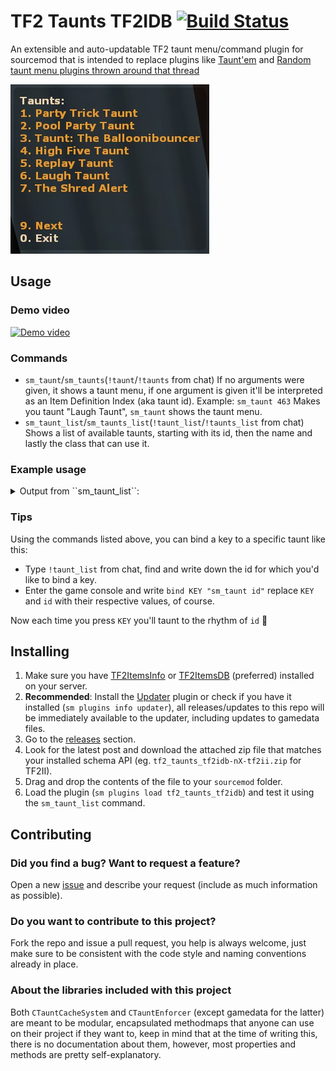 ﻿# TF2 Taunts TF2IDB [![Build Status](https://travis-ci.org/fakuivan/TF2-Taunts-TF2IDB.svg?branch=master)](https://travis-ci.org/fakuivan/TF2-Taunts-TF2IDB)
An extensible and auto-updatable TF2 taunt menu/command plugin for sourcemod that is intended to replace plugins like [Taunt'em](https://forums.alliedmods.net/showthread.php?p=2157489) and [Random taunt menu plugins thrown around that thread](https://forums.alliedmods.net/showpost.php?p=2185997&postcount=84)

![Menu](.docs/media/taunt_menu.png)

## Usage
### Demo video 
[![Demo video](https://img.youtube.com/vi/IbQTIAP9hYs/0.jpg)](https://www.youtube.com/watch?v=IbQTIAP9hYs)
### Commands
* ``sm_taunt``/``sm_taunts``(``!taunt``/``!taunts`` from chat) If no arguments were given, it shows a taunt menu, if one argument is given it'll be interpreted as an Item Definition Index (aka taunt id). Example: ``sm_taunt 463`` Makes you taunt "Laugh Taunt", ``sm_taunt`` shows the taunt menu.
* ``sm_taunt_list``/``sm_taunts_list``(``!taunt_list``/``!taunts_list`` from chat) Shows a list of available taunts, starting with its id, then the name and lastly the class that can use it.

### Example usage

<details> 
  <summary>Output from ``sm_taunt_list``: </summary>
```
sm_taunt_list
[SM] Taunts:
- Taunts for class engineer:
-  1115: Rancho Relaxo Taunt (engineer)
-  30618: Taunt: Bucking Bronco (engineer)
- Taunts for class spy:
-  1108: Buy A Life Taunt (spy)
-  30615: Taunt: The Boxtrot (spy)
-  30762: Taunt: Disco Fever (spy)
- Taunts for class pyro:
-  1112: Party Trick Taunt (pyro)
-  30570: Pool Party Taunt (pyro)
-  30763: Taunt: The Balloonibouncer (pyro)
- Taunts for class heavy:
-  1174: Taunt: The Table Tantrum (heavy)
-  1175: Taunt: The Boiling Point (heavy)
-  30616: Taunt: The Proletariat Showof (heavy)
- Taunts for class medic:
-  477: Meet the Medic Heroic Taunt (medic)
-  1109: Results Are In Taunt (medic)
- Taunts for class demoman:
-  1114: Spent Well Spirits Taunt (demoman)
-  1120: Oblooterated Taunt (demoman)
-  30671: Taunt: True Scotsman's Call (demoman)
-  30840: Taunt: Scotsmann's Stagger (demoman)
- Taunts for class soldier:
-  1113: Fresh Brewed Victory Taunt (soldier)
-  30673: Taunt: Soldier's Requiem (soldier)
-  30761: Taunt: The Fubar Fanfare (soldier)
- Taunts for class sniper:
-  1116: I See You Taunt (sniper)
-  30609: Taunt: The Killer Solo (sniper)
-  30614: Taunt: Most Wanted (sniper)
-  30839: Taunt: Didgeridrongo (sniper)
- Taunts for class scout:
-  1117: Battin' a Thousand Taunt (scout)
-  1119: Deep Fried Desire Taunt (scout)
-  1168: Taunt: The Carlton (scout)
-  30572: Taunt: The Boston Breakdance (scout)
- All Class taunts:
-  167: High Five Taunt (All Class)
-  438: Replay Taunt (All Class)
-  463: Laugh Taunt (All Class)
-  1015: The Shred Alert (All Class)
-  1106: Square Dance Taunt (All Class)
-  1107: Flippin' Awesome Taunt (All Class)
-  1110: RPS Taunt (All Class)
-  1111: Skullcracker Taunt (All Class)
-  1118: Conga Taunt (All Class)
-  1157: Taunt: Kazotsky Kick (All Class)
-  1162: Taunt: Mannrobics (All Class)
-  1172: Taunt: The Victory Lap (All Class)
-  30621: Taunt: Burstchester (All Class)
-  30672: Taunt: Zoomin' Broom (All Class)
-  30816: Taunt: Second Rate Sorcery (All Class)
```
</details>

### Tips
Using the commands listed above, you can bind a key to a specific taunt like this:
* Type ``!taunt_list`` from chat, find and write down the id for which you'd like to bind a key.
* Enter the game console and write ``bind KEY "sm_taunt id"`` replace ``KEY`` and ``id`` with their respective values, of course.

Now each time you press ``KEY`` you'll taunt to the rhythm of ``id`` 💃

## Installing

1. Make sure you have [TF2ItemsInfo](https://github.com/chauffer/tf2itemsinfo) or [TF2ItemsDB](https://forums.alliedmods.net/showthread.php?t=255885) (preferred) installed on your server.
2. __Recommended__: Install the [Updater](https://forums.alliedmods.net/showthread.php?p=1570806) plugin or check if you have it installed (`sm plugins info updater`), all releases/updates to this repo will be immediately available to the updater, including updates to gamedata files.
3. Go to the [releases](https://github.com/fakuivan/TF2-Taunts-TF2IDB/releases) section.
4. Look for the latest post and download the attached zip file that matches your installed schema API (eg. ``tf2_taunts_tf2idb-nX-tf2ii.zip`` for TF2II).
5. Drag and drop the contents of the file to your ``sourcemod`` folder.
6. Load the plugin (``sm plugins load tf2_taunts_tf2idb``) and test it using the ``sm_taunt_list`` command.

## Contributing

### Did you find a bug? Want to request a feature?

Open a new [issue](https://github.com/fakuivan/TF2-Taunts-TF2IDB/issues) and describe your request (include as much information as possible).

### Do you want to contribute to this project?

Fork the repo and issue a pull request, you help is always welcome, just make sure to be consistent with the code style and naming conventions already in place.

### About the libraries included with this project

Both ``CTauntCacheSystem`` and ``CTauntEnforcer`` (except gamedata for the latter) are meant to be modular, encapsulated methodmaps that anyone can use on their project if they want to, keep in mind that at the time of writing this, there is no documentation about them, however, most properties and methods are pretty self-explanatory.

